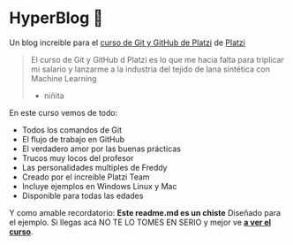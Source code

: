 # HyperBlog 💜
Un blog increible para el [curso de Git y GitHub de Platzi](https://platzi.com/cursos/git-github/ " curso de Git y GitHub") de [Platzi](https://platzi.com/ "Platzi")
> El curso de Git y GitHub d Platzi es lo que me hacia falta para triplicar mi salario y lanzarme a la industria del tejido de lana sintética con Machine Learning
> - niñita

En este curso vemos de todo:
* Todos los comandos de Git
* El flujo de trabajo en GitHub
* El verdadero amor por las buenas prácticas
* Trucos muy locos del profesor
* Las personalidades multiples de Freddy
* Creado por el increible Platzi Team
* Incluye ejemplos en Windows Linux y Mac
* Disponible para todas las edades

Y como amable recordatorio: **Este readme.md es un chiste** Diseñado para el ejemplo. Si llegas acá NO TE LO TOMES EN SERIO y mejor ve [**a ver el curso**](https://platzi.com/cursos/git-github/ "a ver el curso").